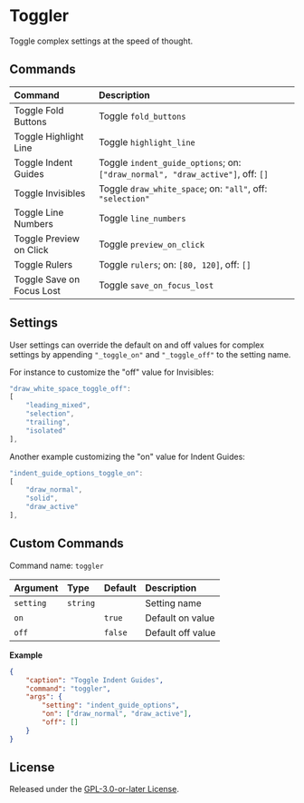 # Toggler

Toggle complex settings at the speed of thought.

## Commands

Command                     | Description
:------                     | :----------
Toggle Fold Buttons         | Toggle `fold_buttons`
Toggle Highlight Line       | Toggle `highlight_line`
Toggle Indent Guides        | Toggle `indent_guide_options`; on: `["draw_normal", "draw_active"]`, off: `[]`
Toggle Invisibles           | Toggle `draw_white_space`; on: `"all"`, off: `"selection"`
Toggle Line Numbers         | Toggle `line_numbers`
Toggle Preview on Click     | Toggle `preview_on_click`
Toggle Rulers               | Toggle `rulers`; on: `[80, 120]`, off: `[]`
Toggle Save on Focus Lost   | Toggle `save_on_focus_lost`

## Settings

User settings can override the default on and off values for complex settings by appending `"_toggle_on"` and `"_toggle_off"` to the setting name.

For instance to customize the "off" value for Invisibles:

```js
"draw_white_space_toggle_off":
[
    "leading_mixed",
    "selection",
    "trailing",
    "isolated"
],
```

Another example customizing the "on" value for Indent Guides:

```js
"indent_guide_options_toggle_on":
[
    "draw_normal",
    "solid",
    "draw_active"
],
```

## Custom Commands

Command name: `toggler`

Argument  | Type     | Default  | Description
:-------- | :------- | :------- | :----------
`setting` | `string` |          | Setting name
`on`      |          | `true`   | Default on value
`off`     |          | `false`  | Default off value

**Example**

```json
{
    "caption": "Toggle Indent Guides",
    "command": "toggler",
    "args": {
        "setting": "indent_guide_options",
        "on": ["draw_normal", "draw_active"],
        "off": []
    }
}
```

## License

Released under the [GPL-3.0-or-later License](LICENSE).
